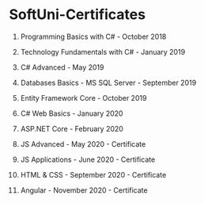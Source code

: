 # SoftUni-Certificates

1. Programming Basics with C# - October 2018

2. Technology Fundamentals with C# - January 2019

3. C# Advanced - May 2019

4. Databases Basics - MS SQL Server - September 2019

5. Entity Framework Core - October 2019

6. C# Web Basics - January 2020

7. ASP.NET Core - February 2020

8. JS Advanced - May 2020 - Certificate

9. JS Applications - June 2020 - Certificate

10. HTML & CSS - September 2020 - Certificate

11. Angular - November 2020 - Certificate